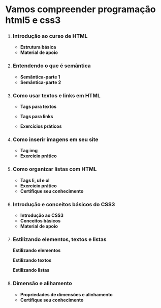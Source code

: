 # Vamos compreender programação html5 e css3

1. ### Introdução ao curso de HTML

   - **Estrutura básica**
   - **Material de apoio**

   

2. ### Entendendo o que é semântica

   - **Semântica-parte 1**
   - **Semântica-parte 2**

3. ### Como usar textos e links em HTML

   - **Tags para textos**

   - **Tags para links**

   - **Exercícios práticos**

     

4. ### Como inserir imagens em seu site

   - **Tag img**
   - **Exercício prático**

5. ### Como organizar listas com HTML

   - **Tags li, ul e ol**
   - **Exercício prático**
   - **Certifique seu conhecimento**

6. ### Introdução e conceitos básicos do CSS3

   - **Introdução ao CSS3**
   - **Conceitos básicos**
   - **Material de apoio**

7. ### Estilizando elementos, textos e listas

   **Estilizando elementos**

   **Estilizando textos**

   **Estilizando listas**

8. ### Dimensão e alihamento

   - **Propriedades de dimensões e alinhamento**
   - **Certifique seu conhecimento**

   

